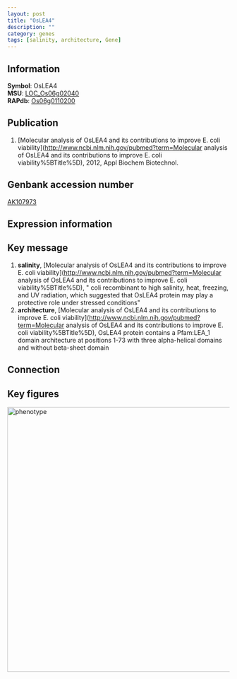 ```yaml
---
layout: post
title: "OsLEA4"
description: ""
category: genes
tags: [salinity, architecture, Gene]
---
```


## Information
__Symbol__: OsLEA4  
__MSU__: [LOC_Os06g02040](http://rice.plantbiology.msu.edu/cgi-bin/ORF_infopage.cgi?orf=LOC_Os06g02040)  
__RAPdb__: [Os06g0110200](http://rapdb.dna.affrc.go.jp/viewer/gbrowse_details/irgsp1?name=Os06g0110200)  

## Publication
1. [Molecular analysis of OsLEA4 and its contributions to improve E. coli viability](http://www.ncbi.nlm.nih.gov/pubmed?term=Molecular analysis of OsLEA4 and its contributions to improve E. coli viability%5BTitle%5D), 2012, Appl Biochem Biotechnol.

## Genbank accession number
[AK107973](http://www.ncbi.nlm.nih.gov/nuccore/AK107973)  

## Expression information

## Key message
1. __salinity__, [Molecular analysis of OsLEA4 and its contributions to improve E. coli viability](http://www.ncbi.nlm.nih.gov/pubmed?term=Molecular analysis of OsLEA4 and its contributions to improve E. coli viability%5BTitle%5D), " coli recombinant to high salinity, heat, freezing, and UV radiation, which suggested that OsLEA4 protein may play a protective role under stressed conditions"
2. __architecture__, [Molecular analysis of OsLEA4 and its contributions to improve E. coli viability](http://www.ncbi.nlm.nih.gov/pubmed?term=Molecular analysis of OsLEA4 and its contributions to improve E. coli viability%5BTitle%5D),  OsLEA4 protein contains a Pfam:LEA_1 domain architecture at positions 1-73 with three alpha-helical domains and without beta-sheet domain

## Connection

## Key figures
<img src="http://ricencode.github.io/images/OsLEA4.pheno.png" alt="phenotype"  style="width: 600px;"/>



